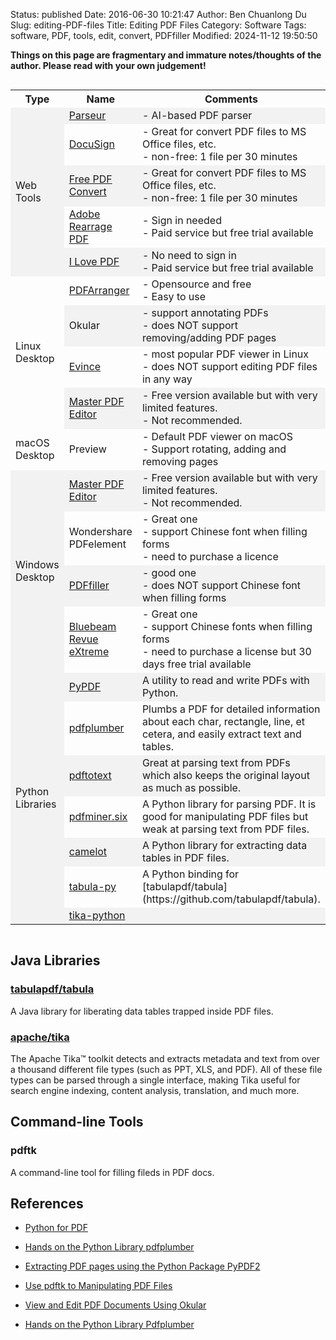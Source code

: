 Status: published
Date: 2016-06-30 10:21:47
Author: Ben Chuanlong Du
Slug: editing-PDF-files
Title: Editing PDF Files
Category: Software
Tags: software, PDF, tools, edit, convert, PDFfiller
Modified: 2024-11-12 19:50:50

**Things on this page are fragmentary and immature notes/thoughts of the author. Please read with your own judgement!**

<div style="overflow-x:auto;">
<style>
    tr:nth-child(even) {background-color: #f2f2f2}
</style>
<table style="width:100%">
  <tr>
    <th> Type </th>
    <th> Name </th>
    <th> Comments </th>
  </tr>

  <tr>
    <td rowspan="5"> Web Tools </td>
    <td> <a href="https://app.parseur.com/">Parseur</a> </td>
    <td>  
      - AI-based PDF parser
    </td>
  </tr>
  <tr>
    <td> <a href="https://www.docusign.com/">DocuSign</a>  </td>
    <td> 
        - Great for convert PDF files to MS Office files, etc. <br>
        - non-free: 1 file per 30 minutes <br>
    </td>
  </tr>
  <tr>
    <td> <a href="https://www.freepdfconvert.com/">Free PDF Convert</a> </td>
    <td> 
        - Great for convert PDF files to MS Office files, etc. <br>
        - non-free: 1 file per 30 minutes <br>
    </td>
  </tr>
  <tr>
    <td> <a href="https://www.adobe.com/acrobat/online/rearrange-pdf.html">Adobe Rearrage PDF</a> </td>
    <td>  
      - Sign in needed <br>
      - Paid service but free trial available <br>
    </td>
  </tr>
  <tr>
    <td> <a href="https://www.ilovepdf.com/">I Love PDF</a> </td>
    <td>  
      - No need to sign in <br>
      - Paid service but free trial available <br>
    </td>
  </tr>

  <tr>
    <td rowspan="4"> Linux Desktop </td>
    <td> 
      <a href="https://github.com/pdfarranger/pdfarranger">PDFArranger</a> 
    </td>
    <td>  
        - Opensource and free <br>
        - Easy to use <br>
    </td>
  </tr>
  <tr>
    <td>  
    Okular
    </td>
    <td>  
        - support annotating PDFs <br>
        - does NOT support removing/adding PDF pages <br>
    </td>
  </tr>
  <tr>
    <td> 
      <a href="https://help.gnome.org/users/evince/stable/">Evince</a> </td>
    <td>  
        - most popular PDF viewer in Linux <br>
        - does NOT support editing PDF files in any way <br>
    </td>
  </tr>
  <tr>
    <td> 
      <a href="https://code-industry.net/masterpdfeditor/">Master PDF Editor</a> 
    </td>
    <td>  
        - Free version available but with very limited features. <br>
        - Not recommended.  <br>
    </td>
  </tr>

  <tr>
    <td> macOS Desktop </td>
    <td>Preview</td>
    <td>  
        - Default PDF viewer on macOS <br>
        - Support rotating, adding and removing pages <br>
    </td>
  </tr>

  <tr>
    <td rowspan="4"> Windows Desktop </td>
    <td> 
      <a href="https://code-industry.net/masterpdfeditor/">Master PDF Editor</a> 
    </td>  
    <td>  
        - Free version available but with very limited features. <br>
        - Not recommended. <br>
    </td>
  </tr>
  <tr>
    <td> Wondershare PDFelement </td>
    <td>  
      - Great one <br>
      - support Chinese font when filling forms <br>
      - need to purchase a licence <br>
    </td>
  </tr>
  <tr>
    <td> <a href="https://www.pdffiller.com/">PDFfiller</a> </td>
    <td>  
        - good one <br>
        - does NOT support Chinese font when filling forms <br>
    </td>
  </tr>
  <tr>
    <td> 
    <a href="https://www.pdffiller.com/">Bluebeam Revue eXtreme</a> 
    </td>
    <td>  
      - Great one <br>
      - support Chinese fonts when filling forms <br>
      - need to purchase a license but 30 days free trial available <br>
    </td>
  </tr>
    
  <tr>
    <td rowspan="7"> Python Libraries </td>
    <td> 
    <a href="https://github.com/py-pdf/pypdf">PyPDF</a>
    </td>
    <td>  
      A utility to read and write PDFs with Python.
    </td>
  </tr>
  <tr>
    <td> 
      <a href="https://github.com/jsvine/pdfplumber">pdfplumber</a>
    </td>
    <td>  
    Plumbs a PDF for detailed information about each char, rectangle, line, et cetera,
    and easily extract text and tables.
    </td>
  </tr>
  <tr>
    <td> <a href="https://github.com/jalan/pdftotext">pdftotext</a> </td>
    <td>  
    Great at parsing text from PDFs which also keeps the original layout as much as possible.
    </td>
  </tr>
  <tr>
    <td> <a href="https://github.com/pdfminer/pdfminer.six">pdfminer.six</a> </td>
    <td>  
    A Python library for parsing PDF.
    It is good for manipulating PDF files 
    but weak at parsing text from PDF files.
    </td>
  </tr>
  <tr>
    <td> <a href="https://github.com/socialcopsdev/camelot/">camelot</a> </td>
    <td>  
    A Python library for extracting data tables in PDF files.
    </td>
  </tr>
  <tr>
    <td> <a href="https://github.com/chezou/tabula-py">tabula-py</a> </td>
    <td>  
    A Python binding for [tabulapdf/tabula](https://github.com/tabulapdf/tabula).
    </td>
  </tr>
  <tr>
    <td> <a href="https://github.com/chrismattmann/tika-python">tika-python</a> </td>
    <td>  
    </td>
  </tr>
</table>
</div>

## Java Libraries

### [tabulapdf/tabula](https://github.com/tabulapdf/tabula)

A Java library for liberating data tables trapped inside PDF files.

### [apache/tika](https://github.com/apache/tika)
The Apache Tika™ toolkit detects and extracts metadata and text from over a thousand different file types (such as PPT, XLS, and PDF). 
All of these file types can be parsed through a single interface, making Tika useful for search engine indexing, content analysis, translation, and much more. 

## Command-line Tools

### pdftk

A command-line tool for filling fileds in PDF docs.

## References

- [Python for PDF](https://towardsdatascience.com/python-for-pdf-ef0fac2808b0)

- [Hands on the Python Library pdfplumber](http://www.legendu.net/misc/blog/hands-on-the-python-library-pdfplumber)

- [Extracting PDF pages using the Python Package PyPDF2](http://www.legendu.net/en/blog/python-pdf-pypdf2)

- [Use pdftk to Manipulating PDF Files](http://www.legendu.net/en/blog/pdftk-examples)

- [View and Edit PDF Documents Using Okular](http://www.legendu.net/misc/blog/okular-tips)

- [Hands on the Python Library Pdfplumber](http://www.legendu.net/misc/blog/hands-on-the-python-library-pdfplumber)

